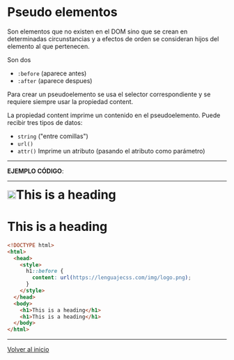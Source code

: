 # Pseudo elementos

Son elementos que no existen en el DOM sino que se crean en determinadas circunstancias y a efectos de orden se consideran hijos del elemento al que pertenecen.

Son dos
* `:before` (aparece antes)
* `:after` (aparece despues)

Para crear un pseudoelemento se usa el selector correspondiente y se requiere siempre usar la propiedad content.

La propiedad content imprime un contenido en el pseudoelemento. Puede recibir tres tipos de datos:
* `string` ("entre comillas")
* `url()`
* `attr()` Imprime un atributo (pasando el atributo como parámetro)

---------------------------------------------------------------------------

**EJEMPLO CÓDIGO**: 

---------------------------------------------------------------------------

<div>
  <img src="https://lenguajecss.com/img/logo.png" width=20px><h1 style="display: inline;">This is a heading</h1>
  <h1>This is a heading</h1>
</div>
  
```html
<!DOCTYPE html>
<html>
  <head>
    <style>
      h1::before {
        content: url(https://lenguajecss.com/img/logo.png);
      }
    </style>
  </head>
  <body>
    <h1>This is a heading</h1>
    <h1>This is a heading</h1>
  </body>
</html>
```

---------------------------------------------------------------------------

[Volver al inicio](#-Pseudo-elementos)
